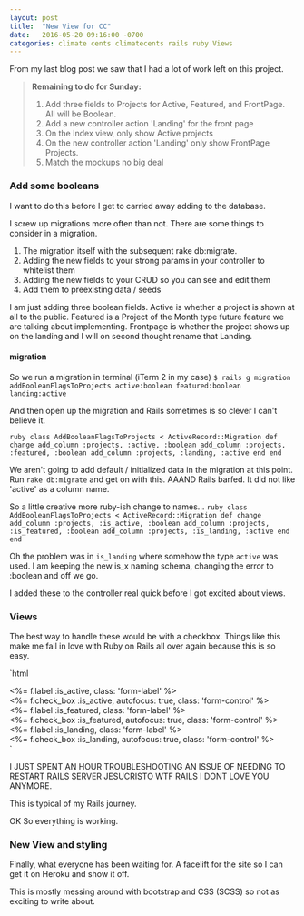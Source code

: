 ```yaml
---
layout: post
title:  "New View for CC"
date:   2016-05-20 09:16:00 -0700
categories: climate cents climatecents rails ruby Views
---
```

From my last blog post we saw that I had a lot of work left on this project.

> **Remaining to do for Sunday:**
>1. Add three fields to Projects for Active, Featured, and FrontPage. All will be Boolean.
>2. Add a new controller action 'Landing' for the front page
>3. On the Index view, only show Active projects
>4. On the new controller action 'Landing' only show FrontPage Projects.
>5. Match the mockups no big deal

### Add some booleans
I want to do this before I get to carried away adding to the database.

I screw up migrations more often than not. There are some things to consider in a migration.

1. The migration itself with the subsequent rake db:migrate.
2. Adding the new fields to your strong params in your controller to whitelist them
3. Adding the new fields to your CRUD so you can see and edit them
4. Add them to preexisting data / seeds

I am just adding three boolean fields. Active is whether a project is shown at all to the public. Featured is a Project of the Month type future feature we are talking about implementing. Frontpage is whether the project shows up on the landing and I will on second thought rename that Landing.

#### migration

So we run a migration in terminal (iTerm 2 in my case)
`$ rails g migration addBooleanFlagsToProjects active:boolean featured:boolean landing:active`

And then open up the migration and Rails sometimes is so clever I can't believe it.

`ruby
class AddBooleanFlagsToProjects < ActiveRecord::Migration
  def change
    add_column :projects, :active, :boolean
    add_column :projects, :featured, :boolean
    add_column :projects, :landing, :active
  end
end
`

We aren't going to add default / initialized data in the migration at this point. Run `rake db:migrate` and get on with this. AAAND Rails barfed. It did not like 'active' as a column name.

So a little creative more ruby-ish change to names...
`ruby
class AddBooleanFlagsToProjects < ActiveRecord::Migration
  def change
    add_column :projects, :is_active, :boolean
    add_column :projects, :is_featured, :boolean
    add_column :projects, :is_landing, :active
  end
end
`

Oh the problem was in `is_landing` where somehow the type `active` was used. I am keeping the new is_x naming schema, changing the error to :boolean and off we go.

I added these to the controller real quick before I got excited about views.

### Views
The best way to handle these would be with a checkbox. Things like this make me fall in love with Ruby on Rails all over again because this is so easy.

`html
<div class="field form-group">
  <%= f.label :is_active, class: 'form-label' %><br>
  <%= f.check_box :is_active, autofocus: true, class: 'form-control' %>
</div>

 <div class="field form-group">
  <%= f.label :is_featured, class: 'form-label' %><br>
  <%= f.check_box :is_featured, autofocus: true, class: 'form-control' %>
</div>

<div class="field form-group">
  <%= f.label :is_landing, class: 'form-label' %><br>
  <%= f.check_box :is_landing, autofocus: true, class: 'form-control' %>
</div>
`

I JUST SPENT AN HOUR TROUBLESHOOTING AN ISSUE OF NEEDING TO RESTART RAILS SERVER JESUCRISTO WTF RAILS I DONT LOVE YOU ANYMORE.

This is typical of my Rails journey.

OK So everything is working.

### New View and styling
Finally, what everyone has been waiting for. A facelift for the site so I can get it on Heroku and show it off.

This is mostly messing around with bootstrap and CSS (SCSS) so not as exciting to write about.
